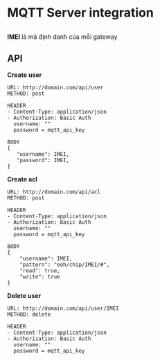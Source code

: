 # MQTT Server integration

##

**IMEI** là mã định danh của mỗi gateway



## API

**Create user**

```markup
URL: http://domain.com/api/user
METHOD: post

HEADER
- Content-Type: application/json
- Authorization: Basic Auth
  username: ""
  password = mqtt_api_key

BODY
{
   "username": IMEI,
   "password": IMEI,
}
```



**Create acl**

```
URL: http://domain.com/api/acl
METHOD: post

HEADER
- Content-Type: application/json
- Authorization: Basic Auth
  username: ""
  password = mqtt_api_key

BODY
{
    "username": IMEI,
    "pattern": "eoh/chip/IMEI/#",
    "read": true,
    "write": true
}
```



**Delete user**

```
URL: http://domain.com/api/user/IMEI
METHOD: delete

HEADER
- Content-Type: application/json
- Authorization: Basic Auth
  username: ""
  password = mqtt_api_key
```

